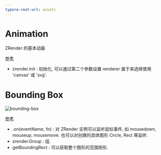 ```yaml
---
typora-root-url: assets
---
```


# Animation

ZRender 的基本动画

[参考](https://ecomfe.github.io/zrender-doc/public/examples/animation.html)

- zrender.init : 初始化, 可以通过第二个参数设置 renderer 属于来选择使用 'canvas' 或 'svg'.

# Bounding Box

![bounding-box](/bounding-box.png)

[参考](https://ecomfe.github.io/zrender-doc/public/examples/bounding_box.html)

- .on(eventName, fn) : 对 ZRender 实例可以监听鼠标事件, 如 mousedown, mouseup, mousemove. 也可以对创建的具体图形 Circle, Rect 等监听.
- zrender.Group : 组.
- getBoundingRect : 可以获取整个图形的范围矩形.